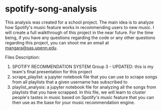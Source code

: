 # spotify-song-analysis
This analysis was created for a school project. The main idea is to analyze how Spotify's music feature works in recommending users to new music. I will create a full walkthrough of this project in the near future. For the time being, if you have any questions regarding the code or any other questions regarding this project, you can shoot me an email at mangara@sas.upenn.edu.

Files Description:
1. SPOTIFY RECOMMENDATION SYSTEM Group 3 - UPDATED: this is my team's final presentation for this project
2. scrape_playlist: a jupyter notebook file that you can use to scrape songs from all playlists that a given username has subscribed to
3. playlist_analysis: a jupyter notebook file for analyzing all the songs from playlists that you have scrapped. In this file, we will learn to cluster people's tastes in music based on Spotify's music feature that you can then use as the base for your music recommendation engine.

